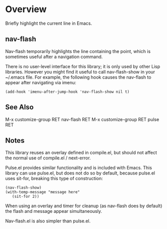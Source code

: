 Overview
========
Briefly highlight the current line in Emacs.

nav-flash
---------
Nav-flash temporarily highlights the line containing the point,
which is sometimes useful after a navigation command.

There is no user-level interface for this library; it is only used
by other Lisp libraries.  However you might find it useful to call
nav-flash-show in your ~/.emacs file.  For example, the following
hook causes the nav-flash to appear after navigating via imenu:

	(add-hook 'imenu-after-jump-hook 'nav-flash-show nil t)

See Also
--------
M-x customize-group RET nav-flash RET
M-x customize-group RET pulse RET

Notes
-----
This library reuses an overlay defined in compile.el, but should
not affect the normal use of compile.el / next-error.

Pulse.el provides similar functionality and is included with
Emacs.  This library can use pulse.el, but does not do so by
default, because pulse.el uses sit-for, breaking this type
of construction:

	(nav-flash-show)
	(with-temp-message "message here"
	   (sit-for 2))

When using an overlay and timer for cleanup (as nav-flash does
by default) the flash and message appear simultaneously.

Nav-flash.el is also simpler than pulse.el.
